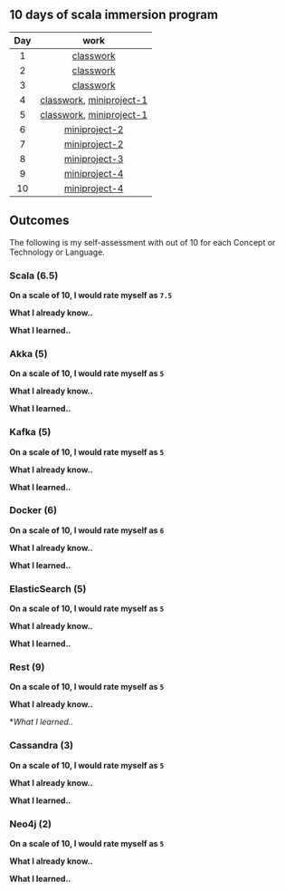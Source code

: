 ## 10 days of scala immersion program

Day|work
:-:|:-:
1|[classwork](https://github.com/tnkteja/scala-immersion-program/tree/master/class/1-Introduction)
2|[classwork](https://github.com/tnkteja/scala-immersion-program/tree/master/class/2-essentials-of-scala)
3|[classwork](https://github.com/tnkteja/scala-immersion-program/tree/master/class/3-object-oriented-programming-with-scala)
4|[classwork](https://github.com/tnkteja/scala-immersion-program/tree/master/class/3-object-oriented-programming-with-scala), [miniproject-1](https://github.com/tnkteja/scala-immersion-program/tree/master/miniproject-1)
5|[classwork](https://github.com/tnkteja/scala-immersion-program/tree/master/class/4-functional-programming-with-scala), [miniproject-1](https://github.com/tnkteja/scala-immersion-program/tree/master/miniproject-1)
6|[miniproject-2](https://github.com/tnkteja/scala-immersion-program/tree/master/miniproject-2)
7|[miniproject-2](https://github.com/tnkteja/scala-immersion-program/tree/master/miniproject-2)
8|[miniproject-3](https://github.com/tnkteja/scala-immersion-program/tree/master/miniproject-3)
9|[miniproject-4](https://github.com/tnkteja/scala-immersion-program/tree/master/miniproject-4)
10| [miniproject-4](https://github.com/tnkteja/scala-immersion-program/tree/master/miniproject-4)

## Outcomes
The following is my self-assessment with out of 10 for  each Concept or Technology or Language.

### Scala (6.5)
**On a scale of 10, I would rate myself as `7.5`**

**What I already know..**

**What I learned..**
### Akka (5)
**On a scale of 10, I would rate myself as `5`**

**What I already know..**

**What I learned..**
### Kafka (5)
**On a scale of 10, I would rate myself as `5`**

**What I already know..**

**What I learned..**

### Docker (6)
**On a scale of 10, I would rate myself as `6`**

**What I already know..**

**What I learned..**

### ElasticSearch (5)
**On a scale of 10, I would rate myself as `5`**

**What I already know..**

**What I learned..**
### Rest (9)
**On a scale of 10, I would rate myself as `5`**
            
**What I already know..**
            
**What I learned..*
### Cassandra (3)
**On a scale of 10, I would rate myself as `5`**

**What I already know..**

**What I learned..**
### Neo4j (2)
**On a scale of 10, I would rate myself as `5`**

**What I already know..**

**What I learned..**

